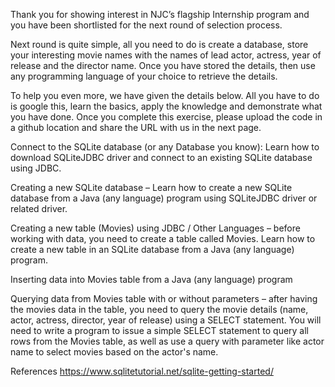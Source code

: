 Thank you for showing interest in NJC’s flagship Internship program and you have been shortlisted for the next round of selection process.

Next round is quite simple, all you need to do is create a database, store your interesting movie names with the names of lead actor, actress, year of release and the director name. Once you have stored the details, then use any programming language of your choice to retrieve the details.

To help you even more, we have given the details below. All you have to do is google this, learn the basics, apply the knowledge and demonstrate what you have done. Once you complete this exercise, please upload the code in a github location and share the URL with us in the next page.

Connect to the SQLite database (or any Database you know): Learn how to download SQLiteJDBC driver and connect to an existing SQLite database using JDBC.

Creating a new SQLite database – Learn how to create a new SQLite database from a Java (any language) program using SQLiteJDBC driver or related driver.

Creating a new table (Movies) using JDBC / Other Languages – before working with data, you need to create a table called Movies. Learn how to create a new table in an SQLite database from a Java (any language) program.

Inserting data into Movies table from a Java (any language) program

Querying data from Movies table with or without parameters – after having the movies data in the table, you need to query the movie details (name, actor, actress, director, year of release) using a SELECT statement. You will need to write a program to issue a simple SELECT statement to query all rows from the Movies table, as well as use a query with parameter like actor name to select movies based on the actor's name.

References
https://www.sqlitetutorial.net/sqlite-getting-started/
